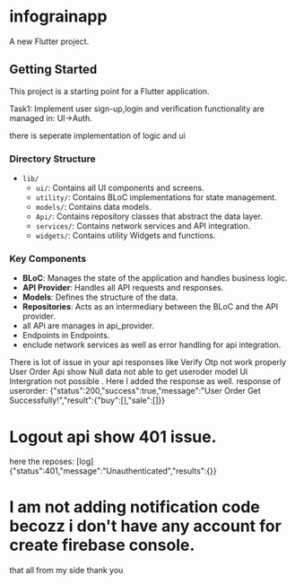 # infograinapp

A new Flutter project.

## Getting Started

This project is a starting point for a Flutter application.

Task1: Implement user sign-up,login and verification functionality are managed in:
UI->Auth.

there is seperate implementation of logic and ui 
### Directory Structure

- `lib/`
  - `ui/`: Contains all UI components and screens.
  - `utility/`: Contains BLoC implementations for state management.
  - `models/`: Contains data models.
  - `Api/`: Contains repository classes that abstract the data layer.
  - `services/`: Contains network services and API integration.
  - `widgets/`: Contains utility Widgets and functions.
  
### Key Components

- **BLoC**: Manages the state of the application and handles business logic.
- **API Provider**: Handles all API requests and responses.
- **Models**: Defines the structure of the data.
- **Repositories**: Acts as an intermediary between the BLoC and the API provider.
- all APi are manages in api_provider.
- Endpoints in Endpoints.
- enclude network services as well as error handling for api integration.

There is lot of issue in your api responses like Verify Otp not work properly
User Order Api show Null data not able to get useroder model Ui Intergration not possible .
Here I added the response as well.
response of userorder:
{"status":200,"success":true,"message":"User Order Get Successfully!","result":{"buy":[],"sale":[]}}

# Logout api show 401 issue.
here the reposes:
[log] {"status":401,"message":"Unauthenticated","results":{}}

# I am not adding notification code becozz i don't have any account for create firebase console.

that all from my side 
thank you

